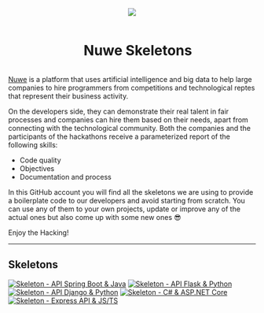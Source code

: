 
<div align="center">
  <img align="center"  width="auto" height="auto" src="https://nuwe.io/images/Group-3-3.png" />
  <br/>

  <div id="user-content-toc">
    <ul>
      <summary><h1 style="display: inline-block;">Nuwe Skeletons</h1></summary>
    </ul>
  </div>
</div>

[Nuwe](https://nuwe.io) is a platform that uses artificial intelligence and big data to help large companies to hire programmers from competitions and technological reptes that represent their business activity.

On the developers side, they can demonstrate their real talent in fair processes and companies can hire them based on their needs, apart from connecting with the technological community. Both the companies and the participants of the hackathons receive a parameterized report of the following skills:

- Code quality
- Objectives
- Documentation and process

In this GitHub account you will find all the skeletons we are using to provide a boilerplate
code to our developers and avoid starting from scratch. You can use any of them to your own projects, update or improve
any of the actual ones but also come up with some new ones 😎

Enjoy the Hacking!

---

## Skeletons

[![Skeleton - API Spring Boot & Java](https://github-readme-stats.vercel.app/api/pin/?username=nuwe-reports&repo=java-spring-rest-skeleton)](https://github.com/nuwe-reports/java-spring-rest-skeleton)
[![Skeleton - API Flask & Python](https://github-readme-stats.vercel.app/api/pin/?username=nuwe-reports&repo=python-flask-api)](https://github.com/nuwe-reports/python-flask-api)
[![Skeleton - API Django & Python](https://github-readme-stats.vercel.app/api/pin/?username=nuwe-reports&repo=python-django-api)](https://github.com/nuwe-reports/python-django-api)
[![Skeleton - C# & ASP.NET Core](https://github-readme-stats.vercel.app/api/pin/?username=nuwe-reports&repo=asp-net-api-skeleton)](https://github.com/nuwe-reports/skeleton-asp-net-api)
[![Skeleton - Express API & JS/TS](https://github-readme-stats.vercel.app/api/pin/?username=nuwe-reports&repo=express-api-skeleton)](https://github.com/nuwe-reports/express-api-skeleton)

